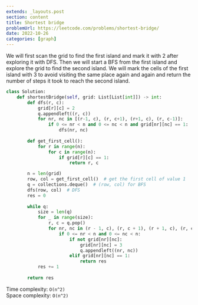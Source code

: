 ```yaml
---
extends: _layouts.post
section: content
title: Shortest bridge
problemUrl: https://leetcode.com/problems/shortest-bridge/
date: 2022-10-26
categories: [graph]
---
```


We will first scan the grid to find the first island and mark it with 2 after exploring it with DFS. Then we will start a BFS from the first island and explore the grid to find the second island. We will mark the cells of the first island with 3 to avoid visiting the same place again and again and return the number of steps it took to reach the second island.

```python
class Solution:
    def shortestBridge(self, grid: List[List[int]]) -> int:
        def dfs(r, c):
            grid[r][c] = 2
            q.appendleft((r, c))
            for nr, nc in [(r-1, c), (r, c+1), (r+1, c), (r, c-1)]:
                if 0 <= nr < n and 0 <= nc < n and grid[nr][nc] == 1:
                    dfs(nr, nc)
        
        def get_first_cell():
            for r in range(n):
                for c in range(n):
                    if grid[r][c] == 1:
                        return r, c

        n = len(grid)
        row, col = get_first_cell()  # get the first cell of value 1
        q = collections.deque()  # (row, col) for BFS
        dfs(row, col)  # DFS
        res = 0
        
        while q:
            size = len(q)
            for _ in range(size):
                r, c = q.pop()
                for nr, nc in (r - 1, c), (r, c + 1), (r + 1, c), (r, c - 1):
                    if 0 <= nr < n and 0 <= nc < n:
                        if not grid[nr][nc]:
                            grid[nr][nc] = 3
                            q.appendleft((nr, nc))
                        elif grid[nr][nc] == 1:
                            return res
            res += 1
        
        return res
```

Time complexity: `O(n^2)` <br/>
Space complexity: `O(n^2)`